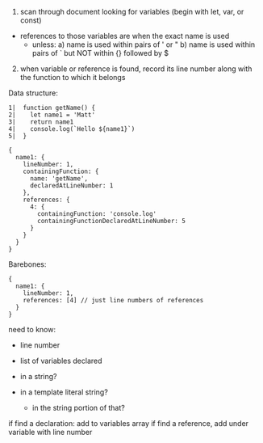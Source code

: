 1. scan through document looking for variables (begin with let, var, or const)
  - references to those variables are when the exact name is used
    - unless: a) name is used within pairs of ' or "
              b) name is used within pairs of ` but NOT within {} followed by $ 
2. when variable or reference is found, record its line number along with the function to which it belongs

Data structure:

```
1|  function getName() {
2|    let name1 = 'Matt'
3|    return name1
4|    console.log(`Hello ${name1}`)
5|  }
```
```
{
  name1: {
    lineNumber: 1,
    containingFunction: {
      name: 'getName',
      declaredAtLineNumber: 1
    },
    references: {
      4: {
        containingFunction: 'console.log'
        containingFunctionDeclaredAtLineNumber: 5
      }
    }
  }
}
```
Barebones:
```
{
  name1: {
    lineNumber: 1,
    references: [4] // just line numbers of references
  }
}
```

need to know:

 - line number

 - list of variables declared

 - in a string?

 - in a template literal string?
 
   - in the string portion of that?

if find a declaration: add to variables array
if find a reference, add under variable with line number
